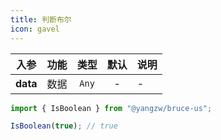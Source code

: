 ```yaml
---
title: 判断布尔
icon: gavel
---
```


入参|功能|类型|默认|说明
:-:|:-:|:-:|:-:|-
**data**|数据|`Any`|-|-

```js
import { IsBoolean } from "@yangzw/bruce-us";

IsBoolean(true); // true
```